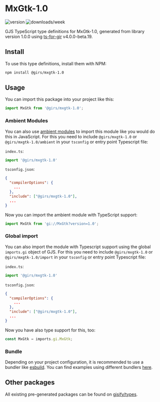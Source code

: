 
# MxGtk-1.0

![version](https://img.shields.io/npm/v/@girs/mxgtk-1.0)
![downloads/week](https://img.shields.io/npm/dw/@girs/mxgtk-1.0)


GJS TypeScript type definitions for MxGtk-1.0, generated from library version 1.0.0 using [ts-for-gir](https://github.com/gjsify/ts-for-gir) v4.0.0-beta.19.


## Install

To use this type definitions, install them with NPM:
```bash
npm install @girs/mxgtk-1.0
```

## Usage

You can import this package into your project like this:
```ts
import MxGtk from '@girs/mxgtk-1.0';
```

### Ambient Modules

You can also use [ambient modules](https://github.com/gjsify/ts-for-gir/tree/main/packages/cli#ambient-modules) to import this module like you would do this in JavaScript.
For this you need to include `@girs/mxgtk-1.0` or `@girs/mxgtk-1.0/ambient` in your `tsconfig` or entry point Typescript file:

`index.ts`:
```ts
import '@girs/mxgtk-1.0'
```

`tsconfig.json`:
```json
{
  "compilerOptions": {
    ...
  },
  "include": ["@girs/mxgtk-1.0"],
  ...
}
```

Now you can import the ambient module with TypeScript support: 

```ts
import MxGtk from 'gi://MxGtk?version=1.0';
```

### Global import

You can also import the module with Typescript support using the global `imports.gi` object of GJS.
For this you need to include `@girs/mxgtk-1.0` or `@girs/mxgtk-1.0/import` in your `tsconfig` or entry point Typescript file:

`index.ts`:
```ts
import '@girs/mxgtk-1.0'
```

`tsconfig.json`:
```json
{
  "compilerOptions": {
    ...
  },
  "include": ["@girs/mxgtk-1.0"],
  ...
}
```

Now you have also type support for this, too:

```ts
const MxGtk = imports.gi.MxGtk;
```

### Bundle

Depending on your project configuration, it is recommended to use a bundler like [esbuild](https://esbuild.github.io/). You can find examples using different bundlers [here](https://github.com/gjsify/ts-for-gir/tree/main/examples).

## Other packages

All existing pre-generated packages can be found on [gjsify/types](https://github.com/gjsify/types).

